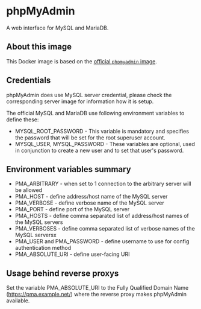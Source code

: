 # phpMyAdmin
A web interface for MySQL and MariaDB.

## About this image
This Docker image is based on the [official `phpmyadmin` image](https://hub.docker.com/_/phpmyadmin/).

## Credentials
phpMyAdmin does use MySQL server credential, please check the corresponding
server image for information how it is setup.

The official MySQL and MariaDB use following environment variables to define these:

* MYSQL_ROOT_PASSWORD - This variable is mandatory and specifies the password that 
will be set for the root superuser account.
* MYSQL_USER, MYSQL_PASSWORD - These variables are optional, used in conjunction 
to create a new user and to set that user's password.

## Environment variables summary
* PMA_ARBITRARY - when set to 1 connection to the arbitrary server will be allowed
* PMA_HOST - define address/host name of the MySQL server
* PMA_VERBOSE - define verbose name of the MySQL server
* PMA_PORT - define port of the MySQL server
* PMA_HOSTS - define comma separated list of address/host names of the MySQL servers
* PMA_VERBOSES - define comma separated list of verbose names of the MySQL serversx
* PMA_USER and PMA_PASSWORD - define username to use for config authentication method
* PMA_ABSOLUTE_URI - define user-facing URI

## Usage behind reverse proxys
Set the variable PMA_ABSOLUTE_URI to the Fully Qualified Domain Name (https://pma.example.net/) where the reverse proxy makes phpMyAdmin available.
